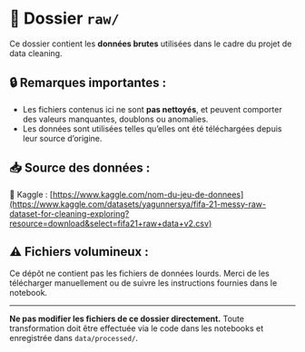 # 📂 Dossier `raw/`

Ce dossier contient les **données brutes** utilisées dans le cadre du projet de data cleaning.

## 🔒 Remarques importantes :

- Les fichiers contenus ici ne sont **pas nettoyés**, et peuvent comporter des valeurs manquantes, doublons ou anomalies.
- Les données sont utilisées telles qu’elles ont été téléchargées depuis leur source d’origine.

## 📥 Source des données :

📌 Kaggle : [https://www.kaggle.com/nom-du-jeu-de-donnees](https://www.kaggle.com/datasets/yagunnersya/fifa-21-messy-raw-dataset-for-cleaning-exploring?resource=download&select=fifa21+raw+data+v2.csv)


## ⚠️ Fichiers volumineux :

Ce dépôt ne contient pas les fichiers de données lourds. Merci de les télécharger manuellement ou de suivre les instructions fournies dans le notebook.

---

**Ne pas modifier les fichiers de ce dossier directement.** Toute transformation doit être effectuée via le code dans les notebooks et enregistrée dans `data/processed/`.

